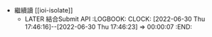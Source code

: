 - 繼續讀 [[ioi-isolate]]
	- LATER 結合Submit API
	  :LOGBOOK:
	  CLOCK: [2022-06-30 Thu 17:46:16]--[2022-06-30 Thu 17:46:23] =>  00:00:07
	  :END: